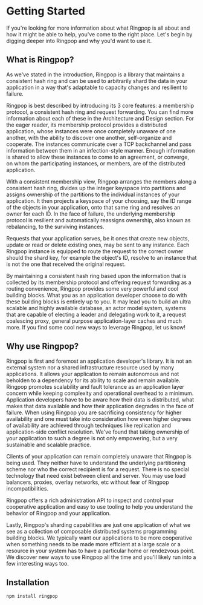 # Getting Started
If you're looking for more information about what Ringpop is all about and how it might be able to help, you've come to the right place. Let's begin by digging deeper into Ringpop and why you'd want to use it.

## What is Ringpop?
As we've stated in the introduction, Ringpop is a library that maintains a consistent hash ring and can be used to arbitrarily shard the data in your application in a way that's adaptable to capacity changes and resilient to failure.

Ringpop is best described by introducing its 3 core features: a membership protocol, a consistent hash ring and request forwarding. You can find more information about each of these in the Architecture and Design section. For the eager reader, its membership protocol provides a distributed application, whose instances were once completely unaware of one another, with the ability to discover one another, self-organize and cooperate. The instances communicate over a TCP backchannel and pass information between them in an infection-style manner. Enough information is shared to allow these instances to come to an agreement, or converge, on whom the participating instances, or members, are of the distributed application.

With a consistent membership view, Ringpop arranges the members along a consistent hash ring, divides up the integer keyspace into partitions and assigns ownership of the partitions to the individual instances of your application. It then projects a keyspace of your choosing, say the ID range of the objects in your application, onto that same ring and resolves an owner for each ID. In the face of failure, the underlying membership protocol is resilient and automatically reassigns ownership, also known as rebalancing, to the surviving instances.

Requests that your application serves, be it ones that create new objects, update or read or delete existing ones, may be sent to any instance. Each Ringpop instance is equipped to route the request to the correct owner should the shard key, for example the object's ID, resolve to an instance that is not the one that received the original request.

By maintaining a consistent hash ring based upon the information that is collected by its membership protocol and offering request forwarding as a routing convenience, Ringpop provides some very powerful and cool building blocks. What you as an application developer choose to do with these building blocks is entirely up to you. It may lead you to build an ultra scalable and highly available database, an actor model system, systems that are capable of electing a leader and delegating work to it, a request coalescing proxy, general purpose application-layer caches and much more. If you find some cool new ways to leverage Ringpop, let us know!

## Why use Ringpop?
Ringpop is first and foremost an application developer's library. It is not an external system nor a shared infrastructure resource used by many applications. It allows your application to remain autonomous and not beholden to a dependency for its ability to scale and remain available. Ringpop promotes scalability and fault tolerance as an application layer concern while keeping complexity and operational overhead to a minimum. Application developers have to be aware how their data is distributed, what makes that data available and how their application degrades in the face of failure. When using Ringpop you are sacrificing consistency for higher availability and one must take into consideration how even higher degrees of availability are achieved through techniques like replication and application-side conflict resolution. We've found that taking ownership of your application to such a degree is not only empowering, but a very sustainable and scalable practice.

Clients of your application can remain completely unaware that Ringpop is being used. They neither have to understand the underlying partitioning scheme nor who the correct recipient is for a request. There is no special technology that need exist between client and server. You may use load balancers, proxies, overlay networks, etc without fear of Ringpop incompatibilities.

Ringpop offers a rich administration API to inspect and control your cooperative application and easy to use tooling to help you understand the behavior of Ringpop and your application.

Lastly, Ringpop's sharding capabilities are just one application of what we see as a collection of composable distributed systems programming building blocks. We typically want our applications to be more cooperative when something needs to be made more efficient at a large scale or a resource in your system has to have a particular home or rendezvous point. We discover new ways to use Ringpop all the time and you'll likely run into a few interesting ways too.

## Installation
`npm install ringpop`
